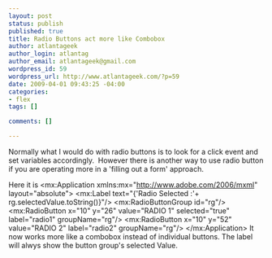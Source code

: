 ```yaml
--- 
layout: post
status: publish
published: true
title: Radio Buttons act more like Combobox
author: atlantageek
author_login: atlantag
author_email: atlantageek@gmail.com
wordpress_id: 59
wordpress_url: http://www.atlantageek.com/?p=59
date: 2009-04-01 09:43:25 -04:00
categories: 
- flex
tags: []

comments: []

---
```

Normally what I would do with radio buttons is to look for a click event and set variables accordingly.&nbsp; However there is another way to use radio button if you are operating more in a 'filling out a form' approach.

Here it is
	<?xml version="1.0" encoding="utf-8"?>
	<mx:Application xmlns:mx="http://www.adobe.com/2006/mxml" layout="absolute">
	<mx:Label text="{'Radio Selected :'+ rg.selectedValue.toString()}"/>
	<mx:RadioButtonGroup id="rg"/>
	<mx:RadioButton x="10" y="26" value="RADIO 1" selected="true" label="radio1" groupName="rg"/>
	<mx:RadioButton x="10" y="52" value="RADIO 2" label="radio2" groupName="rg"/>
	</mx:Application></pre>
It now works more like a combobox instead of individual buttons. The label will alwys show the button group's selected Value.
